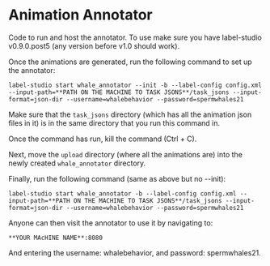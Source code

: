 # Animation Annotator

Code to run and host the annotator. To use make sure you have label-studio v0.9.0.post5 (any version before v1.0 should work).

Once the animations are generated, run the following command to set up the annotator:

`label-studio start whale_annotator --init -b --label-config config.xml --input-path=**PATH ON THE MACHINE TO TASK JSONS**/task_jsons --input-format=json-dir --username=whalebehavior --password=spermwhales21`

Make sure that the `task_jsons` directory (which has all the animation json files in it) is in the same directory that you run this command in. 

Once the command has run, kill the command (Ctrl + C).

Next, move the `upload` directory (where all the animations are) into the newly created `whale_annotator` directory. 

Finally, run the following command (same as above but no --init):

`label-studio start whale_annotator -b --label-config config.xml --input-path=**PATH ON THE MACHINE TO TASK JSONS**/task_jsons --input-format=json-dir --username=whalebehavior --password=spermwhales21`

Anyone can then visit the annotator to use it by navigating to:

`**YOUR MAcHINE NAME**:8080`

And entering the username: whalebehavior, and password: spermwhales21.

